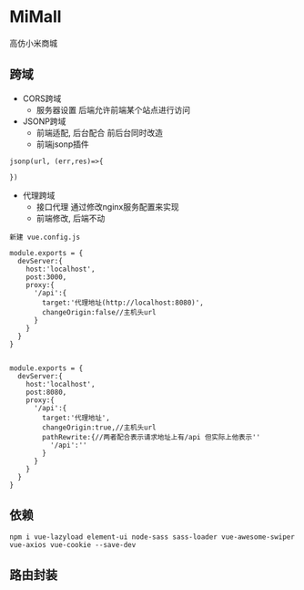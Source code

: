 # MiMall
高仿小米商城

## 跨域
* CORS跨域
  * 服务器设置 后端允许前端某个站点进行访问
* JSONP跨域
  * 前端适配, 后台配合 前后台同时改造
  * 前端jsonp插件
```
jsonp(url, (err,res)=>{

})
```
* 代理跨域
  * 接口代理 通过修改nginx服务配置来实现
  * 前端修改, 后端不动
```
新建 vue.config.js

module.exports = {
  devServer:{
    host:'localhost',
    post:3000,
    proxy:{
      '/api':{
        target:'代理地址(http://localhost:8080)',
        changeOrigin:false//主机头url
      }
    }
  }
}


module.exports = {
  devServer:{
    host:'localhost',
    post:8080,
    proxy:{
      '/api':{
        target:'代理地址',
        changeOrigin:true,//主机头url
        pathRewrite:{//两者配合表示请求地址上有/api 但实际上他表示''
          '/api':''
        }
      }
    }
  }
}

```
## 依赖
```
npm i vue-lazyload element-ui node-sass sass-loader vue-awesome-swiper vue-axios vue-cookie --save-dev
```
## 路由封装
